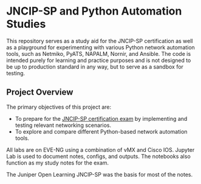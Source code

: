 # JNCIP-SP and Python Automation Studies

This repository serves as a study aid for the JNCIP-SP certification as well as a playground for experimenting with various Python network automation tools, such as Netmiko, PyATS, NAPALM, Nornir, and Ansible. The code is intended purely for learning and practice purposes and is not designed to be up to production standard in any way, but to serve as a sandbox for testing.

## Project Overview

The primary objectives of this project are:

- To prepare for the [JNCIP-SP certification exam](https://www.juniper.net/us/en/training/certification/tracks/service-provider-routing-switching/jncip-sp.html) by implementing and testing relevant networking scenarios.
- To explore and compare different Python-based network automation tools.

All labs are on EVE-NG using a combination of vMX and Cisco IOS. Jupyter Lab is used to document notes, configs, and outputs. The notebooks also function as my study notes for the exam.


The Juniper Open Learning JNCIP-SP was the basis for most of the notes.

